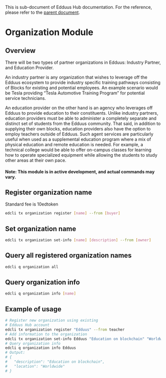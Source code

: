 This is sub-document of Edduus Hub documentation. For the reference, please refer to the [parent document](README.md).

# Organization Module

## Overview

There will be two types of partner organizations in Edduus: Industry Partner, and Education Provider.

An industry partner is any organization that wishes to leverage off the Edduus ecosystem to provide industry specific training pathways consisting of Blocks for existing and potential employees. An example scenario would be Tesla providing “Tesla Automotive Training Program” for potential service technicians.

An education provider on the other hand is an agency who leverages off Edduus to provide education to their constituents. Unlike industry partners, education providers must be able to administer a completely separate and distinct set of students from the Edduus community. That said, in addition to supplying their own blocks, education providers also have the option to employ teachers outside of Edduus. Such agent services are particularly useful when used as a supplemental education program where a mix of physical education and remote education is needed. For example, a technical college would be able to offer on-campus classes for learning how to operate specialized equipment while allowing the students to study other areas at their own pace.

#### Note: This module is in active development, and actual commands may vary.

## Register organization name

Standard fee is 10edtoken

```bash
edcli tx organization register [name] --from [buyer]
```

## Set organization name

```bash
edcli tx organization set-info [name] [description] --from [owner]
```

## Query all registered organization names

```bash
edcli q organization all
```

## Query organization info

```bash
edcli q organization info [name]
```

## Example of usage

```bash
# Register new organization using existing
# Edduus Hub account
edcli tx organization register "Edduus" --from teacher
# Add information to the organization
edcli tx organization set-info Edduus "Education on blockchain" "Worldwide" --from teacher
# Query organization info
edcli q organization info Edduus
# Output:
# {
#   "description": "Education on blockchain",
#   "location": "Worldwide"
# }
```
